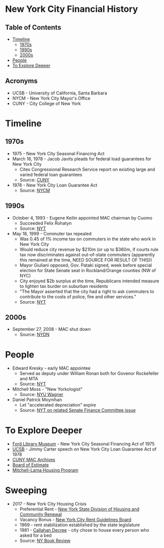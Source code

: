 # New York City Financial History

## Table of Contents

- [Timeline](#timeline)
  - [1970s](#1970s)
  - [1990s](#1990s)
  - [2000s](#2000s)
- [People](#people)
- [To Explore Deeper](#to-explore-deeper)

## Acronyms

- UCSB - University of California, Santa Barbara
- NYCM - New York City Mayor's Office
- CUNY - City College of New York

# Timeline

## 1970s

- 1975 - New York City Seasonal Financing Act
- March 16, 1978 - Jacob Javits pleads for federal load guarantees for New York City
  - Cites Congressional Research Service report on existing large and varied federal loan guarantees
  - Source: [CUNY](http://www.baruch.cuny.edu/library/alumni/online_exhibits/amfl/mac/pdf_files/Legislation_Federal/1977-78-1.pdf)
- 1978 - New York City Loan Guarantee Act
  - Source: [NYCM](http://www.nyc.gov/html/records/pdf/executive_orders/1978EO026.PDF)

## 1990s

- October 4, 1993 - Eugene Keilin appointed MAC chairman by Cuomo
  - Succeeded Felix Rohatyn
  - Source: [NYT](http://www.nytimes.com/1993/10/05/nyregion/cuomo-picks-investment-banker-for-municipal-assistance-post.html)
- May 18, 1999 - Commuter tax repealed
  - Was 0.45 of 1% income tax on commuters in the state who work in New York City
  - Would reduce city revenue by $210m (or up to $360m, if courts rule tax now discriminates against out-of-state commuters (apparently this remained at the time, NEED SOURCE FOR RESULT OF THIS))
  - Mayor Giuliani opposed, Gov. Pataki signed, week before special election for State Senate seat in Rockland/Orange counties (NW of NYC)
  - City enjoyed $2b surplus at the time, Republicans intended measure to lighten tax burder on suburban residents
  - "The Mayor asserted that the city had a right to ask commuters to contribute to the costs of police, fire and other services."
  - Source: [NYT](http://www.nytimes.com/1999/05/18/nyregion/legislature-acts-quickly-to-repeal-commuter-tax.html)
  
## 2000s

- September 27, 2008 - MAC shut down
  - Source: [NYDN](http://www.nydailynews.com/news/money/municipal-assistance-corp-new-york-1975-savior-ya-article-1.325509)
  
# People

- Edward Kresky - early MAC appointee
  - Served as deputy under William Ronan both for Govenor Rockefeller and MTA
  - Source: [NYT](http://www.nytimes.com/2013/01/31/nyregion/edward-m-kresky-88-calmed-fiscal-panic.html)
- Mitchell Moss - "New Yorkologist"
  - Source: [NYU Wagner](https://wagner.nyu.edu/community/faculty/mitchell-l-moss)
- Daniel Patrick Moynihan
  - Let "accelerated depreciation" expire
  - Source: [NYT on related Senate Finance Committee issue](http://www.nytimes.com/1984/03/19/business/senate-s-real-estate-tax-blow.html)

# To Explore Deeper

- [Ford Library Museum](https://www.fordlibrarymuseum.gov/library/document/0055/1669138.pdf) - New York City Seasonal Financing Act of 1975
- [UCSB](http://www.presidency.ucsb.edu/ws/?pid=31164) - Jimmy Carter speech on New York City Loan Guarantee Act of 1978
- [CUNY MAC Archives](http://www.baruch.cuny.edu/library/alumni/online_exhibits/amfl/mac/S12_MAC.html)
- [Board of Estimate](https://en.wikipedia.org/wiki/New_York_City_Board_of_Estimate)
- [Mitchell-Lama Housing Program](http://www.mitchell-lama.org/history.html)

# Sweeping

- 2017 - New York City Housing Crisis
  - Preferential Rent - [New York State Division of Housing and Community Renewal](http://www.nyshcr.org/Rent/FactSheets/orafac40.pdf)
  - Vacancy Bonus - [New York City Rent Guidelines Board](http://www.nycrgb.org/html/glossary_defs.html#vacancy)
  - 1969 - rent stabilization established by the state legislature
  - 1981 - [Callahan Decree](http://www.coalitionforthehomeless.org/wp-content/uploads/2014/06/CallahanConsentDecree.pdf) - city chose to house every person who asked for a bed
  - Source: [NY Book Review](http://www.nybooks.com/articles/2017/08/17/tenants-under-siege-inside-new-york-city-housing-crisis/)
